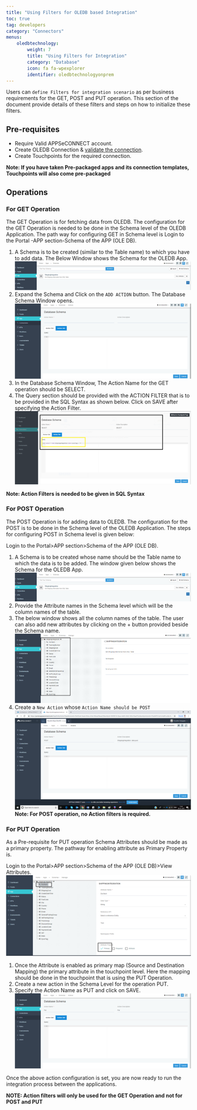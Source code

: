 ```yaml
---
title: "Using Filters for OLEDB based Integration"
toc: true
tag: developers
category: "Connectors"
menus: 
    oledbtechnology:
        weight: 7
        title: "Using Filters for Integration"
        category: "Database"
        icon: fa fa-wpexplorer
        identifier: oledbtechnologyonprem
---
```

Users can `define Filters for integration scenario` as per business requirements for the GET,
POST and PUT operation. This section of the document provide details of these filters 
and steps on how to initialize these filters.

## Pre-requisites
* Require Valid APPSeCONNECT account.
* Create OLEDB Connection & [validate the connection](/connectors/OLEDB-Credentials/).
* Create Touchpoints for the required connection.

**Note: If you have taken Pre-packaged apps and its connection templates, Touchpoints will also come pre-packaged**

## Operations

### For GET Operation
The GET Operation is for fetching data from OLEDB. The configuration for the GET Operation is needed to be done in the Schema level of the OLEDB Application. 
The path way for configuring GET in Schema level is
Login to the Portal -APP section-Schema of the APP (OLE DB).
1.	A Schema is to be created (similar to the Table name) to which you have to add data. The Below Window shows the Schema for the OLEDB App.
![Schema Get Operation O L E D B](/staticfiles/connectors/media/technology-connector/Schema-GetOperation-OLEDB.png)
2.  Expand the Schema and Click on the `ADD ACTION` button. The Database Schema Window opens.
![Database Schema Get Operation O L E D B](/staticfiles/connectors/media/technology-connector/DatabaseSchema-GetOperation-OLEDB.png)
2.  In the Database Schema Window, The Action Name for the GET operation should be SELECT.
3.	The Query section should be provided with the ACTION FILTER that is to be provided in the 
    SQL Syntax as shown below. Click on SAVE after specifying the Action Filter.
![Databaseschema Get Action O L E D B](/staticfiles/connectors/media/technology-connector/databaseschema-GetAction-OLEDB.png)

**Note: Action Filters is needed to be given in SQL Syntax**

### For POST Operation
The POST Operation is for adding data to OLEDB. The configuration for the POST is to be done in the Schema level of the OLEDB Application. 
The steps for configuring POST in Schema level is given below:

Login to the Portal>APP section>Schema of the APP (OLE DB).

1.	A Schema is to be created whose name should be the Table name to which the data is to be added. 
    The window given below shows the Schema for the OLEDB App.
![Post Operation Schema](/staticfiles/connectors/media/technology-connector/PostOperation-Schema.png)
2.	Provide the Attribute names in the Schema level which will be the column names of the table. 
3.  The below window shows all the column names of the table. The user can also add new attributes by 
    clicking on the + button provided beside the Schema name.
![Post Operation Attribute](/staticfiles/connectors/media/technology-connector/PostOperation-Attribute.png)
4.	Create a `New Action` whose `Action Name should be POST`
![Post Operation Action](/staticfiles/connectors/media/technology-connector/PostOperation-Action.png)
**Note: For POST operation, no Action filters is required.**

### For PUT Operation

As a Pre-requisite for PUT operation Schema Attributes should be made as a primary property. 
The pathway for enabling attribute as Primary Property is. 

Login to the Portal>APP section>Schema of the APP (OLE DB)>View Attributes.
![Put Operation Primary Attribute](/staticfiles/connectors/media/technology-connector/PutOperation-PrimaryAttribute.png)
1.	Once the Attribute is enabled as primary map (Source and Destination Mapping) the primary attribute in the touchpoint level. Here the mapping should be done in the touchpoint that is using the PUT Operation.
2.	Create a new action in the Schema Level for the operation PUT. 
3.	Specify the Action Name as PUT and click on SAVE.
![Put Operation Database Schema](/staticfiles/connectors/media/technology-connector/PutOperation-DatabaseSchema.png)

Once the above action configuration is set, you are now ready to run the integration process between the applications.

**NOTE: Action filters will only be used for the GET Operation and not for POST and PUT**

